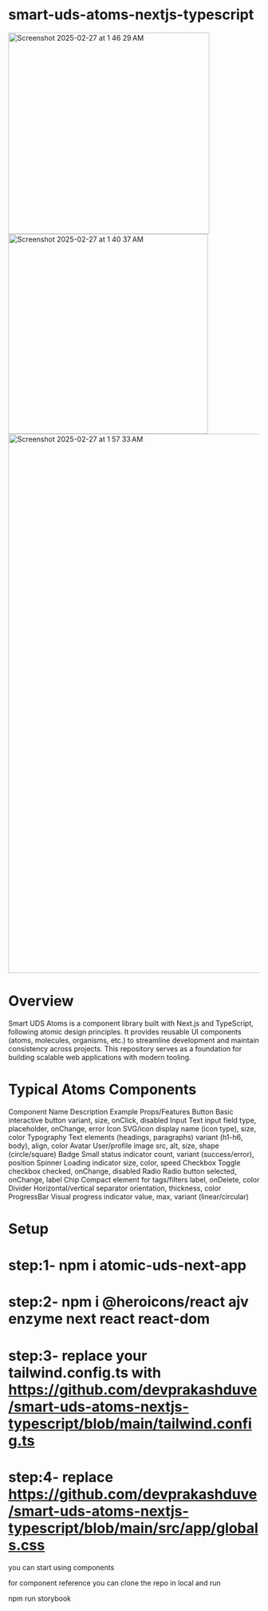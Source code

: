# smart-uds-atoms-nextjs-typescript

<img width="403" alt="Screenshot 2025-02-27 at 1 46 29 AM" src="https://github.com/user-attachments/assets/42a3ea5a-2ab6-4213-a2fe-ffbc157d36ad" />

<img width="400" alt="Screenshot 2025-02-27 at 1 40 37 AM" src="https://github.com/user-attachments/assets/696039fb-a18e-451c-9ada-46ed2f961a27" />

<img width="1079" alt="Screenshot 2025-02-27 at 1 57 33 AM" src="https://github.com/user-attachments/assets/33a4f30c-6dfa-4cc4-a79d-464f11ba6da2" />

# Overview

Smart UDS Atoms is a component library built with Next.js and TypeScript, following atomic design principles. It provides reusable UI components (atoms, molecules, organisms, etc.) to streamline development and maintain consistency across projects. This repository serves as a foundation for building scalable web applications with modern tooling.

# Typical Atoms Components

Component Name Description Example Props/Features
Button Basic interactive button variant, size, onClick, disabled
Input Text input field type, placeholder, onChange, error
Icon SVG/icon display name (icon type), size, color
Typography Text elements (headings, paragraphs) variant (h1-h6, body), align, color
Avatar User/profile image src, alt, size, shape (circle/square)
Badge Small status indicator count, variant (success/error), position
Spinner Loading indicator size, color, speed
Checkbox Toggle checkbox checked, onChange, disabled
Radio Radio button selected, onChange, label
Chip Compact element for tags/filters label, onDelete, color
Divider Horizontal/vertical separator orientation, thickness, color
ProgressBar Visual progress indicator value, max, variant (linear/circular)

# Setup

# step:1- npm i atomic-uds-next-app

# step:2- npm i @heroicons/react ajv enzyme next react react-dom

# step:3- replace your tailwind.config.ts with https://github.com/devprakashduve/smart-uds-atoms-nextjs-typescript/blob/main/tailwind.config.ts

# step:4- replace https://github.com/devprakashduve/smart-uds-atoms-nextjs-typescript/blob/main/src/app/globals.css

you can start using components

for component reference you can clone the repo in local and run

npm run storybook
